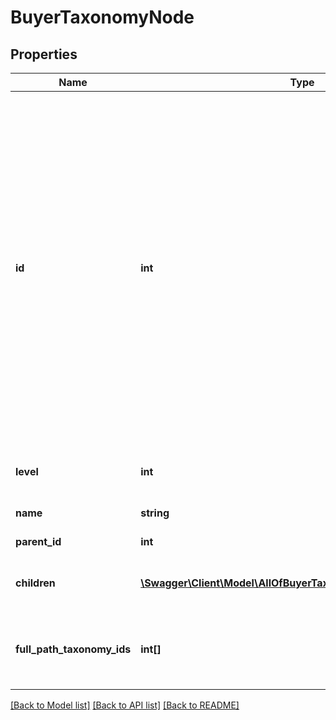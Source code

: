 # BuyerTaxonomyNode

## Properties
Name | Type | Description | Notes
------------ | ------------- | ------------- | -------------
**id** | **int** | The unique numeric ID of an Etsy taxonomy node, which is a metadata category for listings organized into the seller taxonomy hierarchy tree. For example, the \\\&quot;shoes\\\&quot; taxonomy node (ID: 1429, level: 1) is higher in the hierarchy than \\\&quot;girls&#x27; shoes\\\&quot; (ID: 1440, level: 2). The taxonomy nodes assigned to a listing support access to specific standardized product scales and properties. For example, listings assigned the taxonomy nodes \\\&quot;shoes\\\&quot; or \\\&quot;girls&#x27; shoes\\\&quot; support access to the \\\&quot;EU\\\&quot; shoe size scale with its associated property names and IDs for EU shoe sizes, such as property &#x60;value_id&#x60;:\\\&quot;1394\\\&quot;, and &#x60;name&#x60;:\\\&quot;38\\\&quot;. | [optional] 
**level** | **int** | The integer depth of this taxonomy node in the seller taxonomy tree, with roots at level 0. | [optional] 
**name** | **string** | The name string for this taxonomy node. | [optional] 
**parent_id** | **int** | The numeric taxonomy ID of the parent of this node. | [optional] 
**children** | [**\Swagger\Client\Model\AllOfBuyerTaxonomyNodeChildrenItems[]**](.md) | An array of taxonomy nodes for all the direct children of this taxonomy node in the seller taxonomy tree. | [optional] 
**full_path_taxonomy_ids** | **int[]** | An array of &#x60;taxonomy_id&#x60;s including this node and all of its direct parents in the seller taxonomy tree up to a root node. They are listed in order from root to leaf. | [optional] 

[[Back to Model list]](../../README.md#documentation-for-models) [[Back to API list]](../../README.md#documentation-for-api-endpoints) [[Back to README]](../../README.md)

